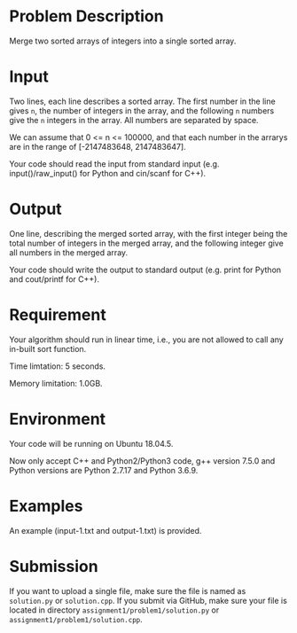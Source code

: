 # Problem Description

Merge two sorted arrays of integers into a single sorted array.

# Input

Two lines, each line describes a sorted array.  The first number in the line gives
`n`, the number of integers in the array, and the following `n` numbers give
the `n` integers in the array. All numbers are separated by space.

We can assume that 0 <= n <= 100000, and that each number in the arrarys
are in the range of [-2147483648, 2147483647]. 

Your code should read the input from standard input (e.g. input()/raw_input() for Python and cin/scanf for C++).

# Output

One line, describing the merged sorted array,
with the first integer being the total number of integers in the merged array,
and the following integer give all numbers in the merged array. 

Your code should write the output to standard output (e.g. print for Python and cout/printf for C++).

# Requirement

Your algorithm should run in linear time, i.e., you are not allowed
to call any in-built sort function.

Time limtation: 5 seconds.

Memory limitation: 1.0GB.

# Environment

Your code will be running on Ubuntu 18.04.5.

Now only accept C++ and Python2/Python3 code, g++ version 7.5.0 and Python versions are Python 2.7.17 and Python 3.6.9.

# Examples

An example (input-1.txt and output-1.txt) is provided.

# Submission

If you want to upload a single file, make sure the file is named as `solution.py` or `solution.cpp`.
If you submit via GitHub, make sure your file is located in directory `assignment1/problem1/solution.py` or `assignment1/problem1/solution.cpp`.

